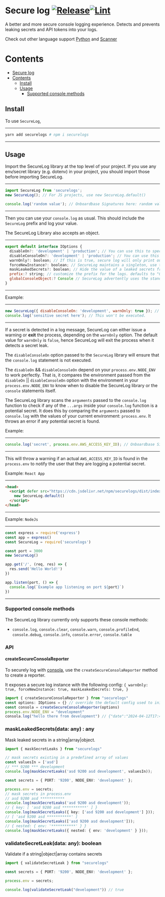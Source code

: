 
<div align=“center”>

# Secure log [![Release](https://github.com/onboardbase/secure-log/actions/workflows/main.yml/badge.svg)](https://github.com/onboardbase/secure-log/actions/workflows/main.yml)[![Lint](https://github.com/onboardbase/secure-log/actions/workflows/main.yml/badge.svg)](https://github.com/onboardbase/secure-log/actions/workflows/main.yml)

A better and more secure console logging experience. Detects and prevents leaking secrets and API tokens into your logs.

Check out other language support [Python](https://github.com/Onboardbase/secure-log-py) and [Scanner](https://github.com/Onboardbase/securelog-scan)

</div>

# Contents

- [Secure log ](#secure-log-)
- [Contents](#contents)
  - [Install](#install)
  - [Usage](#usage)
    - [Supported console methods](#supported-console-methods)

## Install

To use `SecureLog`,

---
```bash
yarn add securelogs # npm i securelogs
```
---

## Usage

Import the SecureLog library at the top level of your project. If you use any env/secret library (e.g. dotenv) in your project, you should import those before importing SecureLog.

---
```js
import SecureLog from 'securelogs';
new SecureLog(); // For JS projects, use new SecureLog.default()

console.log('random value'); // Onboardbase Signatures here: random value.
```
---

Then you can use your `console.log` as usual. This should include the `SecureLog` prefix and log your value.

The SecureLog Library also accepts an object.

---
```js
export default interface IOptions {
  disableOn?: 'development' | 'production'; // You can use this to specify if you want the SecureLog library to be disabled in a specific environment
  disableConsoleOn?: 'development' | 'production'; // You can use this to disable the console entirely in a specific environment
  warnOnly?: boolean; // If this is true, secure log will only print out a warning message rather than exit the program when it detects a secret leak.
  forceNewInstance?: boolean; // SecureLog maintains a singleton, use this option to refresh the singleton and updating the config in the process.
  maskLeakedSecrets?: boolean; // Hide the value of a leaked secrets from reaching the console
  prefix:? string; // customize the prefix for the logs. defaults to "Onboardbase Signatures here:"
  globalConsoleObject:? Console // SecureLog advertently uses the standard console.log to output to the console, this option enables configuring the standard console object that is used within the library to output to the console.
}
```
---

Example:

---
```js
new SecureLog({ disableConsoleOn: 'development', warnOnly: true }); // This will disable the SecureLog library on development environment.
console.log('sensitive secret here'); // This won't be executed.
```
---

If a secret is detected in a log message, SecureLog can either issue a warning or **exit** the process, depending on the `warnOnly` option. The default value for `warnOnly` is `false`, hence SecureLog will exit the process when it detects a secret leak.

The `disableConsoleOn` option passed to the `SecureLog` library will ensure that the `console.log` statement is not executed.

The `disableOn` && `disableConsoleOn` depend on your `process.env.NODE_ENV` to work perfectly. That is, it compares the environment passed from the `disableOn` || `disableConsoleOn` option with the environment in your `process.env.NODE_ENV` to know when to disable the SecureLog library or the `console` statements itself.

The SecureLog library scans the `arguments` passed to the `console.log` function to check if any of the `...args` inside your `console.log` function is a potential secret. It does this by comparing the `arguments` passed to `console.log` with the values of your current environment: `process.env`. It throws an error if any potential secret is found.

Example:

---
```js
console.log('secret', process.env.AWS_ACCESS_KEY_ID); // Onboardbase Signatures here: ************ is a valid secret for the key: AWS_ACCESS_KEY_ID
```
---

This will throw a warning if an actual `AWS_ACCESS_KEY_ID` is found in the `process.env` to notify the user that they are logging a potential secret.

Example: `React App`

---
```html
<head>
  <script defer src="https://cdn.jsdelivr.net/npm/securelogs/dist/index.min.js">
    new SecureLog.default()
  </script>
</head>
```
---

Example: `NodeJs`

---
```js
const express = require('express')
const app = express()
const SecureLog = require('securelogs')

const port = 3000
new SecureLog()

app.get('/', (req, res) => {
  res.send('Hello World!')
})

app.listen(port, () => {
  console.log(`Example app listening on port ${port}`)
})
```
---

### Supported console methods

The SecureLog library currently only supports these console methods:

- `console.log`, `console.clear`, `console.warn`, `console.profileEnd`, `console.debug`, `console.info`, `console.error`, `console.table`

### API

#### createSecureConsolaReporter
To securely log with [consola](https://github.com/unjs/consola), use the `createSecureConsolaReporter` method to create a reporter. 

It exposes a secure log instance with the following config: `{ warnOnly: true, forceNewInstance: true, maskLeakedSecrets: true, }`

```ts
import { createSecureConsolaReporter } from "securelogs"
const options: IOptions = {} // override the default config used to initialize secure log instance
const consola = createSecureConsolaReporter(options)
process.env.NODE_ENV = "development"
consola.log("hello there from development") // {"date":"2024-04-12T17:46:07.099Z","args":["hello there from ***********"],"type":"log","level":2,"tag":""}
```

### maskLeakedSecrets(data: any) : any

Mask leaked secrets in a string|array|object.

```ts
import { maskSecretLeaks } from "securelogs"

// mask secrets existing in a predefined array of values
const valuesIn = ['asd']
// *** 9200 *** development
console.log(maskSecretLeaks('asd 9200 asd development', valuesIn));

const secrets = { PORT: '9200', NODE_ENV: 'development' };

process.env = secrets;
// mask secrets in process.env
// asd 9200 asd ***********
console.log(maskSecretLeaks('asd 9200 asd development'));
// { key: [ 'asd 9200 asd ***********' ] }
console.log(maskSecretLeaks({ key: ['asd 9200 asd development'] }));
// [ 'asd 9200 asd ***********' ]
console.log(maskSecretLeaks(['asd 9200 asd development']));
// { nested: { env: '***********' } }
console.log(maskSecretLeaks({ nested: { env: 'development' } }));
```

### validateSecretLeak(data: any): boolean
Validate if a string|object|array contains secrets
```ts
import { validateSecretLeak } from "securelogs"

const secrets = { PORT: '9200', NODE_ENV: 'development' };

process.env = secrets;

console.log(validateSecretLeak("development")) // true
```

